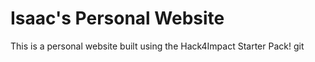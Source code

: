 # Isaac's Personal Website
This is a personal website built using the Hack4Impact Starter Pack!
git 